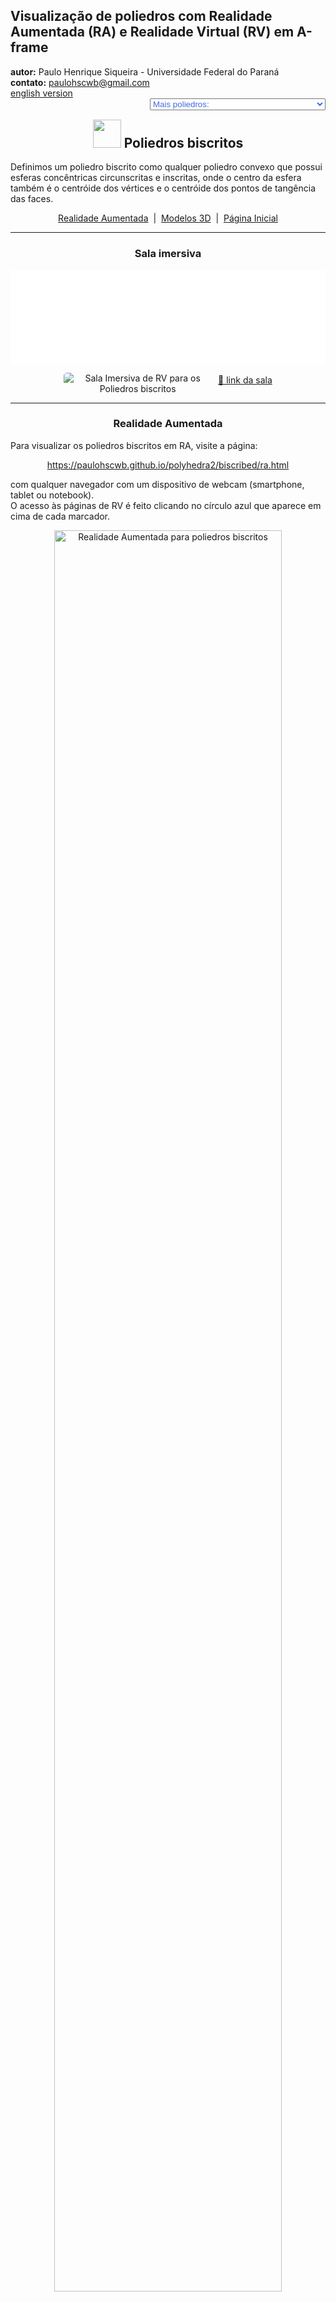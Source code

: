 <link rel="stylesheet" href="../../scripts/style.css">
<meta charset="utf-8">
<link rel="icon" type="image/png" href="../vr/salas/imagens/icone.png">
<h2>Visualização de poliedros com Realidade Aumentada (RA) e Realidade Virtual (RV) em A-frame</h2>
<b>autor:</b> Paulo Henrique Siqueira - Universidade Federal do Paraná
<br><b>contato:</b> <a href="#"> paulohscwb@gmail.com </a>
<br><a href="https://paulohscwb.github.io/polyhedra2/biscribed/">english version</a>
<form style="margin: 0 auto; float:right; text-align:right; width:100%; margin-bottom:15px;">
	<select id="url" onchange="urlHandler(this.value)" style="color:royalblue;">
		<option disabled selected>Mais poliedros:</option>
		<option value="../../ArchimedeanCatalanHulls/pt-br/">Cascos convexos de Arquimedes e Catalan</option>
		<option value="../../fractalplatonic/pt-br/">Fractais dos poliedros de Platão</option>
		<option value="../../fractalnonconvex/pt-br/">Fractais dos poliedros não convexos</option>
		<option value="../../fractalarchimedean/pt-br/">Fractais dos poliedros de Arquimedes</option>
		<option value="../../chamfered/pt-br/">Poliedros chanfrados</option>
		<option value="../../propellor/pt-br/">Poliedros de hélice</option>
		<option value="../../diamonds/pt-br/">Poliedros de diamante</option>
		<option disabled value="../../biscribed/pt-br/">Poliedros biscritos</option>
	</select>
</form>
<script>
function urlHandler(value) {














 


window.location.assign(`${value}`);
}
</script>

<p id="p1"></p>

<h2 align="center"><img src="../vr/salas/imagens/icone.png" style="margin-bottom:-10px" width="45"> Poliedros biscritos</h2>

Definimos um poliedro biscrito como qualquer poliedro convexo que possui esferas concêntricas circunscritas e inscritas, onde o centro da esfera também é o centróide dos vértices e o centróide dos pontos de tangência das faces.
 <p align="center"><a href="#ra">Realidade Aumentada</a><span>&nbsp;&nbsp;|&nbsp;&nbsp;</span><a href="#m3d">Modelos 3D</a><span>&nbsp;&nbsp;|&nbsp;&nbsp;</span><a href="../../pt-br/">Página Inicial</a></p>
<hr>
 <h3 align="center">Sala imersiva</h3>

<div class="embed-container"><iframe width="100%" src="../sala.htm" title="Sala Imersiva dos Poliedros biscritos" frameborder="0" loading="lazy"></iframe></div>

<p align="center"><img align="middle" src="../../../cotadas/videos/biscribed.gif" style="max-width: 47%; border-radius:5px; margin-right:10px" loading="lazy" alt="Sala Imersiva de RV para os Poliedros biscritos"/><a href="../sala.htm" target="_blank">&#x1f517; link da sala</a></p>

<hr>

<h3 id="ra" align="center">Realidade Aumentada</h3>

Para visualizar os poliedros biscritos em RA, visite a página:
<p align="center"><a href="../ra.html" class="raAR" target="_blank">https://paulohscwb.github.io/polyhedra2/biscribed/ra.html</a></p> 
com qualquer navegador com um dispositivo de webcam (smartphone, tablet ou notebook).
<br>O acesso às páginas de RV é feito clicando no círculo azul que aparece em cima de cada marcador.
<p align="center"><img style="border-radius:7px;" alt="Realidade Aumentada para poliedros biscritos" src="../ar/example.jpg" width="85%"></p>
<p align="center"><img src="../ar/chamfered.gif" alt="Realidade Aumentada para poliedros biscritos" style="max-width: 92%; border-radius:5px;" loading="lazy"/></p>
<hr>
<h3 id="m3d" align="center">Modelos 3D</h3>
<!-- <iframe width="560" height="315" style="max-width:100%" src="https://www.youtube.com/embed/videoseries?list=PLy0I_lGW8HxXlieaiv7p0PWdsNRWPbWRv" title="YouTube video player" frameborder="0" allow="accelerometer; autoplay; clipboard-write; encrypted-media; gyroscope; picture-in-picture; web-share" allowfullscreen></iframe> -->
<h4>1. Octaedro truncado biscrito</h4>
<a href="../vr/BiscribedTruncatedOctahedron.htm" target="_blank" title="modelo 3D" class="fotoA"><img src="../ar/77A.png" class="foto" alt="Octaedro Truncado Biscrito"></a><img src="../ar/77.png" class="qr">
 <br><br><br>Um octaedro truncado biscrito tem a forma do octaedro truncado, um dos poliedros Arquimedianos, mas não possui os hexágonos regulares. É o sólido dual do hexaedro tetrakis biscrito.
 <br><br><br><b>Faces:</b> 6 quadrados e 8 ditrígonos | <b>Arestas:</b> 36 | <b>Vértices:</b> 24. <a href="http://dmccooey.com/polyhedra/BiscribedNonChiral.html" target="_blank">Mais sobre...</a>
<a href="../ra.html" class="raAR" title="Realidade aumentada" target="_blank"></a>
<hr>
<h4>2. Hexaedro tetrakis biscrito</h4>
<a href="../vr/BiscribedTetrakisHexahedron.htm" target="_blank" title="modelo 3D" class="fotoA"><img src="../ar/78A.png" class="foto" alt="Hexaedro tetrakis biscrito"></a><img src="../ar/78.png" class="qr">
 <br><br><br>Um hexaedro tetrakis biscrito tem a forma do hexaedro tetrakis, um dos poliedros de Catalan, mas as medidas das arestas são diferentes. É o sólido dual do octaedro truncado biscrito.
 <br><br><br><b>Faces:</b> 24 triângulos isósceles | <b>Arestas:</b> 36 | <b>Vértices:</b> 14. <a href="http://dmccooey.com/polyhedra/BiscribedNonChiral.html" target="_blank">Mais sobre...</a>
<a href="../ra.html" class="raAR" title="Realidade aumentada" target="_blank"></a>
<hr> 
<h4>3. Cuboctaedro truncado biscrito</h4>
<a href="../vr/BiscribedTruncatedCuboctahedron.htm" target="_blank" title="modelo 3D" class="fotoA"><img src="../ar/79A.png" class="foto" alt="Cuboctaedro truncado biscrito"></a><img src="../ar/79.png" class="qr">
 <br><br><br>Um cuboctaedro truncado biscrito tem a forma do cuboctaedro truncado, um dos poliedros de Arquimedes, mas não possui faces regulares. É o sólido dual do dodecaedro disdyakis biscrito.
 <br><br><br><b>Faces:</b> 12 retângulos, 8 ditrígonos e 6 ditetrágonos | <b>Arestas:</b> 72 | <b>Vértices:</b> 48. <a href="http://dmccooey.com/polyhedra/BiscribedNonChiral.html" target="_blank">Mais sobre...</a>
<a href="../ra.html" class="raAR" title="Realidade aumentada" target="_blank"></a>
<hr>
<h4>4. Dodecaedro disdiakis biscrito</h4>
<a href="../vr/BiscribedDisdyakisDodecahedron.htm" target="_blank" title="modelo 3D" class="fotoA"><img src="../ar/80A.png" class="foto" alt="Dodecaedro disdiakis biscrito"></a><img src="../ar/80.png" class="qr">

<br><br><br>Um dodecaedro disdiakis biscrito tem a forma do dodecaedro disdiakis, um dos poliedros de Catalan, mas as medidas das arestas são diferentes. É o sólido dual do cuboctaedro truncado biscrito.
 <br><br><br><b>Faces:</b> 48 triângulos acutângulos | <b>Arestas:</b> 72 | <b>Vértices:</b> 26. <a href="http://dmccooey.com/polyhedra/BiscribedNonChiral.html" target="_blank">Mais sobre...</a>
<a href="../ra.html" class="raAR" title="Realidade aumentada" target="_blank"></a>
<hr>
<h4>5. Icosaedro truncado biscrito</h4>
<a href="../vr/BiscribedTruncatedIcosahedron.htm" target="_blank" title="modelo 3D" class="fotoA"><img src="../ar/81A.png" class="foto" alt="Icosaedro truncado biscrito"></a><img src="../ar/81.png" class="qr">

<br><br><br>Um icosaedro truncado biscrito tem a forma do icosaedro truncado, um dos poliedros de Arquimedes, mas não possui hexágonos regulares. É o sólido dual do dodecaedro pentakis biscrito.
 <br><br><br><b>Faces:</b> 12 pentágonos regulares e 20 ditrígonos | <b>Arestas:</b> 90 | <b>Vértices:</b> 60. <a href="http://dmccooey.com/polyhedra/BiscribedNonChiral.html" target="_blank">Mais sobre...</a>
<a href="../ra.html" class="raAR" title="Realidade aumentada" target="_blank"></a>
<hr>
<h4>6. Dodecaedro pentakis biscrito</h4>
<a href="../vr/BiscribedPentakisDodecahedron.htm" target="_blank" title="modelo 3D" class="fotoA"><img src="../ar/82A.png" class="foto" alt="dodecaedro pentakis biscrito"></a><img src="../ar/82.png" class="qr">
 <br><br><br>Um dodecaedro pentakis biscrito tem a forma do dodecaedro pentakis, um dos poliedros de Catalan, mas as medidas das arestas são diferentes. É o sólido dual do icosaedro truncado biscrito.
 <br><br><br><b>Faces:</b> 60 triângulos isósceles | <b>Arestas:</b> 90 | <b>Vértices:</b> 32. <a href="http://dmccooey.com/polyhedra/BiscribedNonChiral.html" target="_blank">Mais sobre...</a>
<a href="../ra.html" class="raAR" title="Realidade aumentada" target="_blank"></a>
<hr>
<h4>7. Icosidodecaedro truncado biscrito</h4>
<a href="../vr/BiscribedTruncatedIcosidodecahedron.htm" target="_blank" title="modelo 3D" class="fotoA"><img src="../ar/83A.png" class="foto" alt="Icosidodecaedro truncado biscrito"></a><img src="../ar/83.png" class="qr">

<br><br><br>Um icosidodecaedro truncado biscrito tem a forma do icosidodecaedro truncado, um dos poliedros de Arquimedes, mas não possui faces regulares. É o sólido dual do triacontaedro disdiakis biscrito.
 <br><br><br><b>Faces:</b> 30 retângulos, 20 ditrígonos e 12 dipentágonos | <b>Arestas:</b> 180 | <b>Vértices:</b> 120. <a href="http://dmccooey.com/polyhedra/BiscribedNonChiral.html" target="_blank">Mais sobre...</a>
<a href="../ra.html" class="raAR" title="Realidade aumentada" target="_blank"></a>
<hr>
<h4>8. Triacontaedro disdiakis biscrito</h4>
<a href="../vr/BiscribedDisdyakisTriacontahedron.htm" target="_blank" title="modelo 3D" class="fotoA"><img src="../ar/84A.png" class="foto" alt="triacontaedro disdiakis biscrito"></a><img src="../ar/84.png" class="qr">
 <br><br><br>Um triacontaedro disdiakis biscrito tem a forma do triacontaedro disdiakis, um dos poliedros de Catalan, mas as medidas das arestas são diferentes. É o sólido dual do icosidodecaedro truncado biscrito.
 <br><br><br><b>Faces:</b> 120 triângulos acutângulos | <b>Arestas:</b> 180 | <b>Vértices:</b> 62. <a href="http://dmccooey.com/polyhedra/BiscribedNonChiral.html" target="_blank">Mais sobre...</a>
<a href="../ra.html" class="raAR" title="Realidade aumentada" target="_blank"></a>
<hr>
<h4>9. Cubo snub biscrito</h4>
<a href="../vr/BiscribedSnubCube.htm" target="_blank" title="modelo 3D" class="fotoA"><img src="../ar/85A.png" class="foto" alt="Cubo snub biscrito"></a><img src="../ar/85.png" class="qr">
 <br><br><br>Um cubo snub biscrito tem a forma do cubo snub, um dos poliedros de Arquimedes, mas as medidas das arestas são diferentes. É o sólido dual do icositetraedro pentagonal biscrito.
 <br><br><br><b>Faces:</b> 8 triângulos equiláteros, 24 triângulos acutângulos e 6 quadrados | <b>Arestas:</b> 60 | <b>Vértices:</b> 24. <a href="http://dmccooey.com/polyhedra/BiscribedChiral.html" target="_blank">Mais sobre...</a>
<a href="../ra.html" class="raAR" title="Realidade aumentada" target="_blank"></a>
<hr>
<h4>10. Icositetraedro pentagonal biscrito</h4>
<a href="../vr/BiscribedPentagonalIcositetrahedron.htm" target="_blank" title="modelo 3D" class="fotoA"><img src="../ar/86A.png" class="foto" alt="icositetraedro pentagonal biscrito"></a><img src="../ar/86.png" class="qr">
 <br><br><br>Um icositetraedro pentagonal biscrito tem a forma do icositetraedro pentagonal, um dos poliedros de Catalan, mas as medidas das arestas são diferentes. É o sólido dual do cubo snub biscrito.
 <br><br><br><b>Faces:</b> 24 pentágonos irregulares | <b>Arestas:</b> 60 | <b>Vértices:</b> 38. <a href="http://dmccooey.com/polyhedra/BiscribedChiral.html" target="_blank">Mais sobre...</a>
<a href="../ra.html" class="raAR" title="Realidade aumentada" target="_blank"></a>
<p class="topop"><a href="#p1" class="topo">voltar ao topo</a></p>
<hr>
<h4>11. Dodecaedro snub biscrito</h4>
<a href="../vr/BiscribedSnubDodecahedron.htm" target="_blank" title="modelo 3D" class="fotoA"><img src="../ar/87A.png" class="foto" alt="Dodecaedro snub biscrito"></a><img src="../ar/87.png" class="qr">
 <br><br><br>Um dodecaedro snub biscrito tem a forma do dodecaedro snub, um dos poliedros de Arquimedes, mas as medidas das arestas são diferentes. É o sólido dual do hexecontaedro pentagonal biscrito.
 <br><br><br><b>Faces:</b> 20 triângulos equiláteros, 60 triângulos acutângulos e 12 pentágonos regulares | <b>Arestas:</b> 150 | <b>Vértices:</b> 60. <a href="http://dmccooey.com/polyhedra/BiscribedChiral.html" target="_blank">Mais sobre...</a>
<a href="../ra.html" class="raAR" title="Realidade aumentada" target="_blank"></a>
<hr>
<h4>12. Hexecontaedro pentagonal biscrito</h4>
<a href="../vr/BiscribedPentagonalHexecontahedron.htm" target="_blank" title="modelo 3D" class="fotoA"><img src="../ar/88A.png" class="foto" alt="Hexecontaedro pentagonal biscrito"></a><img src="../ar/88.png" class="qr">
 <br><br><br>Um hexecontaedro pentagonal biscrito tem a forma do hexecontaedro pentagonal, um dos poliedros de Catalan, mas as medidas das arestas são diferentes. É o sólido dual do dodecaedro snub biscrito.
 <br><br><br><b>Faces:</b> 60 pentágonos irregulares | <b>Arestas:</b> 150 | <b>Vértices:</b> 92. <a href="http://dmccooey.com/polyhedra/BiscribedChiral.html" target="_blank">Mais sobre...</a>
<a href="../ra.html" class="raAR" title="Realidade aumentada" target="_blank"></a>
<hr>
<h4>13. Octaedro de hélice ortotruncado biscrito</h4>
<a href="../vr/BiscribedOrthotruncatedPropelloOctahedron.htm" target="_blank" title="modelo 3D" class="fotoA"><img src="../ar/89A.png" class="foto" alt="octaedro de hélice ortotruncado biscrito"></a><img src="../ar/89.png" class="qr">
 <br><br><br>Um octaedro de hélice ortotruncado biscrito tem a forma do octaedro de hélice ortotruncado, mas as medidas das arestas são diferentes. É o sólido dual do cubo ortokis de hélice biscrito.
 <br><br><br><b>Faces:</b> 8 triângulos equiláteros, 6 quadrados e 24 pentágonos irregulares | <b>Arestas:</b> 84 | <b>Vértices:</b> 48. <a href="http://dmccooey.com/polyhedra/BiscribedChiral.html" target="_blank">Mais sobre...</a>
<a href="../ra.html" class="raAR" title="Realidade aumentada" target="_blank"></a>
<hr>
<h4>14. Cubo ortokis de hélice biscrito</h4>
<a href="../vr/BiscribedOrthokisPropelloCube.htm" target="_blank" title="modelo 3D" class="fotoA"><img src="../ar/90A.png" class="foto" alt="cubo ortokis de hélice biscrito"></a><img src="../ar/90.png" class="qr">
 <br><br><br>Um cubo ortokis de hélice biscrito tem a forma do cubo ortokis de hélice, mas as medidas das arestas são diferentes. É o sólido dual do octaedro de hélice ortotruncado biscrito.
 <br><br><br><b>Faces:</b> 24 triângulos isósceles e 24 tetrágonos irregulares | <b>Arestas:</b> 84 | <b>Vértices:</b> 38. <a href="http://dmccooey.com/polyhedra/BiscribedChiral.html" target="_blank">Mais sobre...</a>
<a href="../ra.html" class="raAR" title="Realidade aumentada" target="_blank"></a>
<hr>
<h4>15. Icosaedro de hélice ortotruncado biscrito</h4>
<a href="../vr/BiscribedOrthotruncatedPropelloIcosahedron.htm" target="_blank" title="modelo 3D" class="fotoA"><img src="../ar/91A.png" class="foto" alt="icosaedro de hélice ortotruncado biscrito"></a><img src="../ar/91.png" class="qr">
 <br><br><br>Um icosaedro de hélice ortotruncado biscrito tem a forma do icosaedro de hélice ortotruncado, mas as medidas das arestas são diferentes. É o sólido dual do dodecaedro ortokis de hélice biscrito.
 <br><br><br><b>Faces:</b> 20 triângulos equiláteros, 60 pentágonos irregulares e 12 pentágonos regulares | <b>Arestas:</b> 210 | <b>Vértices:</b> 84. <a href="http://dmccooey.com/polyhedra/BiscribedChiral.html" target="_blank">Mais sobre...</a>
<a href="../ra.html" class="raAR" title="Realidade aumentada" target="_blank"></a>
<hr>
<h4>16. Dodecaedro ortokis de hélice biscrito</h4>
<a href="../vr/BiscribedOrthokisPropelloDodecahedron.htm" target="_blank" title="modelo 3D" class="fotoA"><img src="../ar/92A.png" class="foto" alt="dodecaedro ortokis de hélice biscrito"></a><img src="../ar/92.png" class="qr">
 <br><br><br>Um dodecaedro ortokis de hélice biscrito tem a forma do dodecaedro ortokis de hélice, mas as medidas das arestas são diferentes. É o sólido dual do icosaedro de hélice ortotruncado biscrito.
 <br><br><br><b>Faces:</b> 60 triângulos isósceles e 60 tetrágonos irregulares | <b>Arestas:</b> 210 | <b>Vértices:</b> 92. <a href="http://dmccooey.com/polyhedra/BiscribedChiral.html" target="_blank">Mais sobre...</a>
<a href="../ra.html" class="raAR" title="Realidade aumentada" target="_blank"></a>
<hr>
<h4>17. Cubo de hélice biscrito</h4>
<a href="../vr/BiscribedPropelloCube.htm" target="_blank" title="modelo 3D" class="fotoA"><img src="../ar/93A.png" class="foto" alt="Cubo de hélice biscrito"></a><img src="../ar/93.png" class="qr">
 <br><br><br>Um cubo de hélice biscrito tem a forma do cubo de hélice, mas as medidas das arestas são diferentes. É o sólido dual do octaedro de hélice biscrito.
 <br><br><br><b>Faces:</b> 6 quadrados e 24 tetrágonos irregulares | <b>Arestas:</b> 60 | <b>Vértices:</b> 32. <a href="http://dmccooey.com/polyhedra/BiscribedChiral.html" target="_blank">Mais sobre...</a>
<a href="../ra.html" class="raAR" title="Realidade aumentada" target="_blank"></a>
<hr>
<h4>18. Octaedro de hélice biscrito</h4>
<a href="../vr/BiscribedPropelloOctahedron.htm" target="_blank" title="modelo 3D" class="fotoA"><img src="../ar/94A.png" class="foto" alt="octaedro de hélice biscrito"></a><img src="../ar/94.png" class="qr">
 <br><br><br>Um octaedro de hélice biscrito tem a forma do octaedro de hélice, mas as medidas das arestas são diferentes. É o sólido dual do cubo de hélice biscrito.
 <br><br><br><b>Faces:</b> 8 triângulos equiláteros e 24 tetrágonos irregulares | <b>Arestas:</b> 60 | <b>Vértices:</b> 30. <a href="http://dmccooey.com/polyhedra/BiscribedChiral.html" target="_blank">Mais sobre...</a>
<a href="../ra.html" class="raAR" title="Realidade aumentada" target="_blank"></a>
<hr>
<h4>19. Dodecaedro de hélice biscrito</h4>
<a href="../vr/BiscribedPropelloDodecahedron.htm" target="_blank" title="modelo 3D" class="fotoA"><img src="../ar/95A.png" class="foto" alt="dodecaedro de hélice biscrito"></a><img src="../ar/95.png" class="qr">
 <br><br><br>Um dodecaedro de hélice biscrito tem a forma do dodecaedro de hélice, mas as medidas das arestas são diferentes. É o sólido dual do icosaedro de hélice biscrito.
 <br><br><br><b>Faces:</b> 12 pentágonos regulares e 60 tetrágonos irregulares | <b>Arestas:</b> 150 | <b>Vértices:</b> 80. <a href="http://dmccooey.com/polyhedra/BiscribedChiral.html" target="_blank">Mais sobre...</a>
<a href="../ra.html" class="raAR" title="Realidade aumentada" target="_blank"></a>
<hr>
<h4>20. Icosaedro de hélice biscrito</h4>
<a href="../vr/BiscribedPropelloIcosahedron.htm" target="_blank" title="modelo 3D" class="fotoA"><img src="../ar/96A.png" class="foto" alt="icosaedro de hélice biscrito"></a><img src="../ar/96.png" class="qr">
 <br><br><br>Um icosaedro de hélice biscrito tem a forma do icosaedro de hélice, mas as medidas das arestas são diferentes. É o sólido dual do dodecaedro de hélice biscrito.
 <br><br><br><b>Faces:</b> 20 triângulos equiláteros e 60 tetrágonos irregulares | <b>Arestas:</b> 150 | <b>Vértices:</b> 72. <a href="http://dmccooey.com/polyhedra/BiscribedChiral.html" target="_blank">Mais sobre...</a>
<a href="../ra.html" class="raAR" title="Realidade aumentada" target="_blank"></a>
<p class="topop"><a href="#p1" class="topo">voltar ao topo</a></p>
<hr>
<h4>21. Cubo de hélice hexagonal biscrito</h4>
<a href="../vr/BiscribedHexpropelloCube.htm" target="_blank" title="modelo 3D" class="fotoA"><img src="../ar/97A.png" class="foto" alt="Cubo de hélice hexagonal biscrito"></a><img src="../ar/97.png" class="qr">
 <br><br><br>Um cubo de hélice hexagonal biscrito tem a forma do cubo de hélice hexagonal, mas as medidas das arestas são diferentes. É o sólido dual do cubo snub tetrakis biscrito.
 <br><br><br><b>Faces:</b> 6 quadrados e 24 hexágonos irregulares | <b>Arestas:</b> 84 | <b>Vértices:</b> 56. <a href="http://dmccooey.com/polyhedra/BiscribedChiral.html" target="_blank">Mais sobre...</a>
<a href="../ra.html" class="raAR" title="Realidade aumentada" target="_blank"></a>
<hr>
<h4>22. Cubo snub tetrakis biscrito</h4>
<a href="../vr/BiscribedTetrakisSnubCube.htm" target="_blank" title="modelo 3D" class="fotoA"><img src="../ar/98A.png" class="foto" alt="Cubo snub tetrakis biscrito"></a><img src="../ar/98.png" class="qr">
 <br><br><br>Um cubo snub tetrakis biscrito tem a forma do cubo snub tetrakis, mas as medidas das arestas são diferentes. É o sólido dual do cubo de hélice hexagonal biscrito.
 <br><br><br><b>Faces:</b> 8 triângulos equiláteros, 24 triângulos isósceles e 24 triângulos acutângulos | <b>Arestas:</b> 84 | <b>Vértices:</b> 30. <a href="http://dmccooey.com/polyhedra/BiscribedChiral.html" target="_blank">Mais sobre...</a>
<a href="../ra.html" class="raAR" title="Realidade aumentada" target="_blank"></a>
<hr>
<h4>23. Dodecaedro de hélice hexagonal biscrito</h4>
<a href="../vr/BiscribedHexpropelloDodecahedron.htm" target="_blank" title="modelo 3D" class="fotoA"><img src="../ar/99A.png" class="foto" alt="Dodecaedro de hélice hexagonal biscrito"></a><img src="../ar/99.png" class="qr">
 <br><br><br>Um dodecaedro de hélice hexagonal biscrito tem a forma do dodecaedro de hélice hexagonal, mas as medidas das arestas são diferentes. É o sólido dual do dodecaedro snub pentakis biscrito.
 <br><br><br><b>Faces:</b> 12 pentágonos regulares e 60 hexágonos irregulares | <b>Arestas:</b> 210 | <b>Vértices:</b> 140. <a href="http://dmccooey.com/polyhedra/BiscribedChiral.html" target="_blank">Mais sobre...</a>
<a href="../ra.html" class="raAR" title="Realidade aumentada" target="_blank"></a>
<hr>
<h4>24. Dodecaedro snub pentakis biscrito</h4>
<a href="../vr/BiscribedPentakisSnubDodecahedron.htm" target="_blank" title="modelo 3D" class="fotoA"><img src="../ar/100A.png" class="foto" alt="Dodecaedro snub pentakis biscrito"></a><img src="../ar/100.png" class="qr">
 <br><br><br>Um dodecaedro snub pentakis biscrito tem a forma do dodecaedro snub pentakis, mas as medidas das arestas são diferentes. É o sólido dual do dodecaedro de hélice hexagonal biscrito.
 <br><br><br><b>Faces:</b> 20 triângulos equiláteros, 60 triângulos isósceles e 60 triângulos acutângulos | <b>Arestas:</b> 210 | <b>Vértices:</b> 72. <a href="http://dmccooey.com/polyhedra/BiscribedChiral.html" target="_blank">Mais sobre...</a>
<a href="../ra.html" class="raAR" title="Realidade aumentada" target="_blank"></a>
<hr>
<h4>25. Octaedro truncado de hélice biscrito</h4>
<a href="../vr/BiscribedPropelloTruncatedOctahedron.htm" target="_blank" title="modelo 3D" class="fotoA"><img src="../ar/101A.png" class="foto" alt="Octaedro truncado de hélice biscrito"></a><img src="../ar/101.png" class="qr">
 <br><br><br>Um octaedro truncado de hélice biscrito tem a forma do octaedro truncado de hélice, mas as medidas das arestas são diferentes. É o sólido dual do hexaedro tetrakis de hélice biscrito.
 <br><br><br><b>Faces:</b> 6 quadrados, 72 tetrágonos irregulares e 8 ditrígonos | <b>Arestas:</b> 180 | <b>Vértices:</b> 96. <a href="http://dmccooey.com/polyhedra/BiscribedChiral.html" target="_blank">Mais sobre...</a>
<a href="../ra.html" class="raAR" title="Realidade aumentada" target="_blank"></a>
<hr>
<h4>26. Hexaedro tetrakis de hélice biscrito</h4>
<a href="../vr/BiscribedPropelloTetrakisHexahedron.htm" target="_blank" title="modelo 3D" class="fotoA"><img src="../ar/102A.png" class="foto" alt="hexaedro tetrakis de hélice biscrito"></a><img src="../ar/102.png" class="qr">
 <br><br><br>Um hexaedro tetrakis de hélice biscrito tem a forma do hexaedro tetrakis de hélice, mas as medidas das arestas são diferentes. É o sólido dual do octaedro truncado de hélice biscrito.
 <br><br><br><b>Faces:</b> 24 triângulos acutângulos e 72 tetrágonos irregulares | <b>Arestas:</b> 180 | <b>Vértices:</b> 86. <a href="http://dmccooey.com/polyhedra/BiscribedChiral.html" target="_blank">Mais sobre...</a>
<a href="../ra.html" class="raAR" title="Realidade aumentada" target="_blank"></a>
<hr>
<h4>27. Cuboctaedro truncado de hélice biscrito</h4>
<a href="../vr/BiscribedPropelloTruncatedCuboctahedron.htm" target="_blank" title="modelo 3D" class="fotoA"><img src="../ar/103A.png" class="foto" alt="cuboctaedro truncado de hélice biscrito"></a><img src="../ar/103.png" class="qr">
 <br><br><br>Um cuboctaedro truncado de hélice biscrito tem a forma do cuboctaedro truncado de hélice, mas as medidas das arestas são diferentes. É o sólido dual do dodecaedro disdiakis de hélice biscrito.
 <br><br><br><b>Faces:</b> 12 retângulos, 144 tetrágonos irregulares, 8 ditrígonos e 6 ditetrágonos | <b>Arestas:</b> 360 | <b>Vértices:</b> 192. <a href="http://dmccooey.com/polyhedra/BiscribedChiral.html" target="_blank">Mais sobre...</a>
<a href="../ra.html" class="raAR" title="Realidade aumentada" target="_blank"></a>
<hr>
<h4>28. Dodecaedro disdiakis de hélice biscrito</h4>
<a href="../vr/BiscribedPropelloDisdyakisDodecahedron.htm" target="_blank" title="modelo 3D" class="fotoA"><img src="../ar/104A.png" class="foto" alt="dodecaedro disdiakis de hélice biscrito"></a><img src="../ar/104.png" class="qr">
 <br><br><br>Um dodecaedro disdiakis de hélice biscrito tem a forma do dodecaedro disdiakis de hélice, mas as medidas das arestas são diferentes. É o sólido dual do cuboctaedro truncado de hélice biscrito.
 <br><br><br><b>Faces:</b> 48 triângulos acutângulos e 144 tetrágonos irregulares | <b>Arestas:</b> 360 | <b>Vértices:</b> 170. <a href="http://dmccooey.com/polyhedra/BiscribedChiral.html" target="_blank">Mais sobre...</a>
<a href="../ra.html" class="raAR" title="Realidade aumentada" target="_blank"></a>
<hr>
<h4>29. Icosaedro truncado de hélice biscrito</h4>
<a href="../vr/BiscribedPropelloTruncatedIcosahedron.htm" target="_blank" title="modelo 3D" class="fotoA"><img src="../ar/105A.png" class="foto" alt="Icosaedro truncado de hélice biscrito"></a><img src="../ar/105.png" class="qr">
 <br><br><br>Um icosaedro truncado de hélice biscrito tem a forma do icosaedro truncado de hélice, mas as medidas das arestas são diferentes. É o sólido dual do dodecaedro pentakis de hélice biscrito.
 <br><br><br><b>Faces:</b> 180 tetrágonos irregulares, 12 pentágonos regulares e 20 ditrígonos | <b>Arestas:</b> 450 | <b>Vértices:</b> 240. <a href="http://dmccooey.com/polyhedra/BiscribedChiral.html" target="_blank">Mais sobre...</a>
<a href="../ra.html" class="raAR" title="Realidade aumentada" target="_blank"></a>
<hr>
<h4>30. Dodecaedro pentakis de hélice biscrito</h4>
<a href="../vr/BiscribedPropelloPentakisDodecahedron.htm" target="_blank" title="modelo 3D" class="fotoA"><img src="../ar/106A.png" class="foto" alt="dodecaedro pentakis de hélice biscrito"></a><img src="../ar/106.png" class="qr">
 <br><br><br>Um dodecaedro pentakis de hélice biscrito tem a forma do dodecaedro pentakis de hélice, mas as medidas das arestas são diferentes. É o sólido dual do icosaedro truncado de hélice biscrito.
 <br><br><br><b>Faces:</b> 180 tetrágonos irregulares e 60 triângulos acutângulos | <b>Arestas:</b> 450 | <b>Vértices:</b> 212. <a href="http://dmccooey.com/polyhedra/BiscribedChiral.html" target="_blank">Mais sobre...</a>
<a href="../ra.html" class="raAR" title="Realidade aumentada" target="_blank"></a>
<p class="topop"><a href="#p1" class="topo">voltar ao topo</a></p>
<hr>
<h4>31. Icosidodecaedro truncado de hélice biscrito</h4>
<a href="../vr/BiscribedPropelloTruncatedIcosidodecahedron.htm" target="_blank" title="modelo 3D" class="fotoA"><img src="../ar/107A.png" class="foto" alt="icosidodecaedro truncado de hélice biscrito"></a><img src="../ar/107.png" class="qr">
 <br><br><br>Um icosidodecaedro truncado de hélice biscrito tem a forma do icosidodecaedro truncado de hélice, mas as medidas das arestas são diferentes. É o sólido dual do triacontaedro disdiakis de hélice biscrito.
 <br><br><br><b>Faces:</b> 30 retângulos, 360 tetrágonos irregulares, 20 ditrígonos e 12 dipentágonos | <b>Arestas:</b> 900 | <b>Vértices:</b> 480. <a href="http://dmccooey.com/polyhedra/BiscribedChiral.html" target="_blank">Mais sobre...</a>
<a href="../ra.html" class="raAR" title="Realidade aumentada" target="_blank"></a>
<hr>
<h4>32. Triacontaedro disdiakis de hélice biscrito</h4>
<a href="../vr/BiscribedPropelloDisdyakisTriacontahedron.htm" target="_blank" title="modelo 3D" class="fotoA"><img src="../ar/108A.png" class="foto" alt="triacontaedro disdiakis de hélice biscrito"></a><img src="../ar/108.png" class="qr">
 <br><br><br>Um triacontaedro disdiakis de hélice biscrito tem a forma do triacontaedro disdiakis de hélice, mas as medidas das arestas são diferentes. É o sólido dual do icosidodecaedro truncado de hélice biscrito.
 <br><br><br><b>Faces:</b> 360 tetrágonos irregulares e 120 triângulos acutângulos | <b>Arestas:</b> 900 | <b>Vértices:</b> 422. <a href="http://dmccooey.com/polyhedra/BiscribedChiral.html" target="_blank">Mais sobre...</a>
<a href="../ra.html" class="raAR" title="Realidade aumentada" target="_blank"></a>
<hr>
<h4>33. Octaedro truncado snub biscrito</h4>
<a href="../vr/BiscribedSnubTruncatedOctahedron.htm" target="_blank" title="modelo 3D" class="fotoA"><img src="../ar/109A.png" class="foto" alt="Octaedro truncado snub biscrito"></a><img src="../ar/109.png" class="qr">
 <br><br><br>Um octaedro truncado snub biscrito tem a forma do octaedro truncado snub, mas as medidas das arestas são diferentes.
 <br><br><br><b>Faces:</b> 6 quadrados, 8 ditrígonos e 96 triângulos acutângulos | <b>Arestas:</b> 180 | <b>Vértices:</b> 72. <a href="http://dmccooey.com/polyhedra/BiscribedChiral.html" target="_blank">Mais sobre...</a>
<a href="../ra.html" class="raAR" title="Realidade aumentada" target="_blank"></a>
<hr>
<h4>34. Dual do octaedro truncado snub biscrito</h4>
<a href="../vr/BiscribedDualSnubTruncatedOctahedron.htm" target="_blank" title="modelo 3D" class="fotoA"><img src="../ar/110A.png" class="foto" alt="Dual do octaedro truncado snub biscrito"></a><img src="../ar/110.png" class="qr">
 <br><br><br>Um dual do octaedro truncado snub biscrito tem a forma do dual do octaedro truncado snub, mas as medidas das arestas são diferentes.
 <br><br><br><b>Faces:</b> 72 pentágonos irregulares | <b>Arestas:</b> 180 | <b>Vértices:</b> 110. <a href="http://dmccooey.com/polyhedra/BiscribedChiral.html" target="_blank">Mais sobre...</a>
<a href="../ra.html" class="raAR" title="Realidade aumentada" target="_blank"></a>
<hr>
<h4>35. Icosaedro truncado snub biscrito</h4>
<a href="../vr/BiscribedSnubTruncatedIcosahedron.htm" target="_blank" title="modelo 3D" class="fotoA"><img src="../ar/111A.png" class="foto" alt="icosaedro truncado snub biscrito"></a><img src="../ar/111.png" class="qr">
 <br><br><br>Um icosaedro truncado snub biscrito tem a forma do icosaedro truncado snub, mas as medidas das arestas são diferentes.
 <br><br><br><b>Faces:</b> 12 pentágonos regulares, 20 ditrígonos e 240 triângulos acutângulos | <b>Arestas:</b> 450 | <b>Vértices:</b> 180. <a href="http://dmccooey.com/polyhedra/BiscribedChiral.html" target="_blank">Mais sobre...</a>
<a href="../ra.html" class="raAR" title="Realidade aumentada" target="_blank"></a>
<p class="topop"><a href="#p1" class="topo">voltar ao topo</a></p>
<hr>

<br><a rel="license" href="http://creativecommons.org/licenses/by-nc-nd/4.0/"><img alt="Licença Creative Commons" style="border-width:0" src="https://i.creativecommons.org/l/by-nc-nd/4.0/88x31.png" loading="lazy"/></a><br /><span xmlns:dct="http://purl.org/dc/terms/" property="dct:title">Biscribed polyhedra - Visualization of polyhedra with Augmented Reality and Virtual Reality</span> de <a xmlns:cc="http://creativecommons.org/ns#" href="https://paulohscwb.github.io/polyhedra2/biscribed/pt-br/" property="cc:attributionName" rel="cc:attributionURL">Paulo Henrique Siqueira</a> está licenciado com uma Licença <a rel="license" href="http://creativecommons.org/licenses/by-nc-nd/4.0/">Creative Commons Atribuição-NãoComercial-SemDerivações 4.0 Internacional</a>.

<h4>Como citar este trabalho:</h4> 
<p>Siqueira, P.H., "Biscribed polyhedra - Visualization of polyhedra with Augmented Reality and Virtual Reality". Disponível em: <https://paulohscwb.github.io/polyhedra2/biscribed/pt-br/>, Maio de 2024.</p>
<!--<a target="_blank" href="https://doi.org/10.5281/zenodo.8272770"><img src="https://zenodo.org/badge/DOI/10.5281/zenodo.8272770.svg" alt="DOI"></a>-->
<br><br><b>Referências:</b>
<br>Weisstein, Eric W. "Archimedean Solid" From MathWorld-A Wolfram Web Resource. <a href="http://mathworld.wolfram.com/ArchimedeanSolid.html" target="_blank">http://mathworld.wolfram.com/ArchimedeanSolid.html</a>
<br>Weisstein, Eric W. "Platonic Solid" From MathWorld-A Wolfram Web Resource. <a href="http://mathworld.wolfram.com/PlatonicSolid.html" target="_blank">http://mathworld.wolfram.com/PlatonicSolid.html</a>
<br>Weisstein, Eric W. "Archimedean Dual" From MathWorld-A Wolfram Web Resource. <a href="https://mathworld.wolfram.com/ArchimedeanDual.html" target="_blank">https://mathworld.wolfram.com/ArchimedeanDual.html</a>
<br>Weisstein, Eric W. "Uniform Polyhedron." From MathWorld--A Wolfram Web Resource. <a href="https://mathworld.wolfram.com/UniformPolyhedron.html" target="_blank">https://mathworld.wolfram.com/UniformPolyhedron.html</a>
<br>Wikipedia <a href="https://en.wikipedia.org/wiki/Archimedean_solid" target="_blank">https://en.wikipedia.org/wiki/Archimedean_solid</a>
<br>Wikipedia <a href="https://en.wikipedia.org/wiki/en.wikipedia.org/wiki/Platonic_solid" target="_blank">https://en.wikipedia.org/wiki/Platonic_solid</a>
<br>McCooey, David I. "Visual Polyhedra". <a href="http://dmccooey.com/polyhedra/" target="_blank">http://dmccooey.com/polyhedra/</a>
